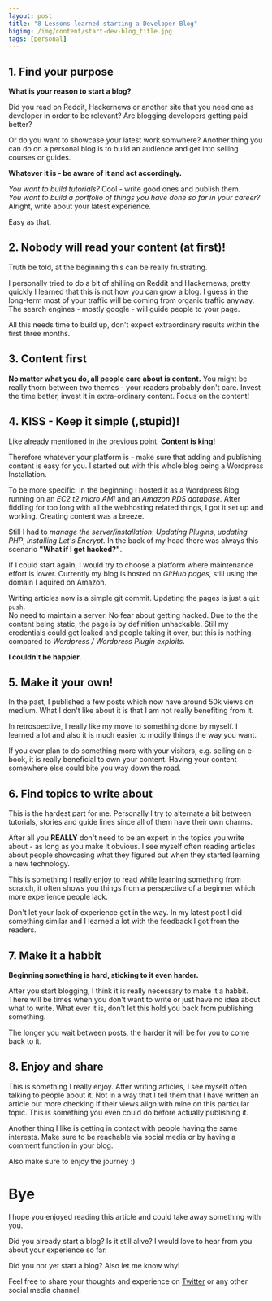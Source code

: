 ```yaml
---
layout: post
title: "8 Lessons learned starting a Developer Blog"
bigimg: /img/content/start-dev-blog_title.jpg
tags: [personal]
---
```

## 1. Find your purpose
**What is your reason to start a blog?**

Did you read on Reddit, Hackernews or another site that you need one as developer in order to be relevant?
Are blogging developers getting paid better?

Or do you want to showcase your latest work somwhere?
Another thing you can do on a personal blog is to build an audience and get into selling courses or guides.

**Whatever it is - be aware of it and act accordingly.**

*You want to build tutorials?* Cool - write good ones and publish them. <br>
*You want to build a portfolio of things you have done so far in your career?* Alright, write about your latest experience.

Easy as that.

## 2. Nobody will read your content (at first)!
Truth be told, at the beginning this can be really frustrating.

I personally tried to do a bit of shilling on Reddit and Hackernews, pretty quickly I learned that this is not how you can grow a blog. I guess in the long-term most of your traffic will be coming from organic traffic anyway. The search engines - mostly google - will guide people to your page.

All this needs time to build up, don't expect extraordinary results within the first three months.

## 3. Content first
**No matter what you do, all people care about is content.**
You might be really thorn between two themes - your readers probably don't care.
Invest the time better, invest it in extra-ordinary content. Focus on the content!

## 4. KISS - Keep it simple (,stupid)!
Like already mentioned in the previous point. **Content is king!**

Therefore whatever your platform is - make sure that adding and publishing content is easy for you.
I started out with this whole blog being a Wordpress Installation. 

To be more specific: In the beginning I hosted it as a Wordpress Blog running on an *EC2 t2.micro AMI* and an *Amazon RDS database*. After fiddling for too long with all the webhosting related things, I got it set up and working. Creating content was a breeze.

Still I had to *manage the server/installation*: *Updating Plugins*, *updating PHP*, *installing Let's Encrypt.*
In the back of my head there was always this scenario **"What if I get hacked?"**.

If I could start again, I would try to choose a platform where maintenance effort is lower.
Currently my blog is hosted on *GitHub pages*, still using the domain I aquired on Amazon.

Writing articles now is a simple git commit. Updating the pages is just a `git push`.<br>
No need to maintain a server. No fear about getting hacked. Due to the the content being static, the page is by definition unhackable. Still my credentials could get leaked and people taking it over, but this is nothing compared to *Wordpress / Wordpress Plugin exploits*.

**I couldn't be happier.**

## 5. Make it your own!
In the past, I published a few posts which now have around 50k views on medium.
What I don't like about it is that I am not really benefiting from it.

In retrospective, I really like my move to something done by myself. I learned a lot and also it is much easier to modify things the way you want.

If you ever plan to do something more with your visitors, e.g. selling an e-book, it is really beneficial to own your content. Having your content somewhere else could bite you way down the road.

## 6. Find topics to write about
This is the hardest part for me. Personally I try to alternate a bit between tutorials, stories and guide lines since all of them have their own charms.

After all you **REALLY** don't need to be an expert in the topics you write about - as long as you make it obvious. I see myself often reading articles about people showcasing what they figured out when they started learning a new technology.

This is something I really enjoy to read while learning something from scratch, it often shows you things from a perspective of a beginner which more experience people lack.

Don't let your lack of experience get in the way. In my latest post I did something similar and I learned a lot with the feedback I got from the readers.

## 7. Make it a habbit
**Beginning something is hard, sticking to it even harder.**

After you start blogging, I think it is really necessary to make it a habbit.
There will be times when you don't want to write or just have no idea about what to write.
What ever it is, don't let this hold you back from publishing something.

The longer you wait between posts, the harder it will be for you to come back to it.

## 8. Enjoy and share
This is something I really enjoy. After writing articles, I see myself often talking to people about it.
Not in a way that I tell them that I have written an article but more checking if their views align with mine on this particular topic. This is something you even could do before actually publishing it.

Another thing I like is getting in contact with people having the same interests.
Make sure to be reachable via social media or by having a comment function in your blog.

Also make sure to enjoy the journey :)

# Bye
I hope you enjoyed reading this article and could take away something with you.

Did you already start a blog? Is it still alive?
I would love to hear from you about your experience so far.

Did you not yet start a blog? Also let me know why!

Feel free to share your thoughts and experience on [Twitter](https://twitter.com/intent/tweet?text=@eiselems%20about%20starting%20a%20blog:%0D%0A%23programmerfriend.com) or any other social media channel.